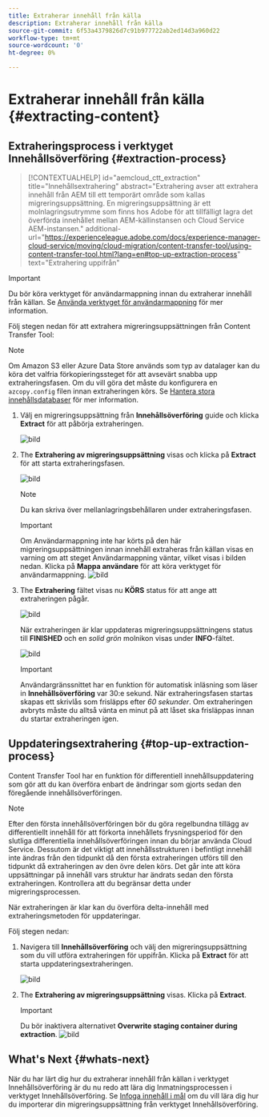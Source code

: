 ```yaml
---
title: Extraherar innehåll från källa
description: Extraherar innehåll från källa
source-git-commit: 6f53a4379826d7c91b977722ab2ed14d3a960d22
workflow-type: tm+mt
source-wordcount: '0'
ht-degree: 0%

---
```



# Extraherar innehåll från källa {#extracting-content}

## Extraheringsprocess i verktyget Innehållsöverföring {#extraction-process}

>[!CONTEXTUALHELP]
>id="aemcloud_ctt_extraction"
>title="Innehållsextrahering"
>abstract="Extrahering avser att extrahera innehåll från AEM till ett temporärt område som kallas migreringsuppsättning. En migreringsuppsättning är ett molnlagringsutrymme som finns hos Adobe för att tillfälligt lagra det överförda innehållet mellan AEM-källinstansen och Cloud Service AEM-instansen."
>additional-url="https://experienceleague.adobe.com/docs/experience-manager-cloud-service/moving/cloud-migration/content-transfer-tool/using-content-transfer-tool.html?lang=en#top-up-extraction-process" text="Extrahering uppifrån"

>[!IMPORTANT]
>Du bör köra verktyget för användarmappning innan du extraherar innehåll från källan. Se [Använda verktyget för användarmappning](https://experienceleague.adobe.com/docs/experience-manager-cloud-service/moving/cloud-migration/content-transfer-tool/user-mapping-tool/using-user-mapping-tool.html?lang=en) för mer information.

Följ stegen nedan för att extrahera migreringsuppsättningen från Content Transfer Tool:
>[!NOTE]
>Om Amazon S3 eller Azure Data Store används som typ av datalager kan du köra det valfria förkopieringssteget för att avsevärt snabba upp extraheringsfasen. Om du vill göra det måste du konfigurera en `azcopy.config` filen innan extraheringen körs. Se [Hantera stora innehållsdatabaser](https://experienceleague.adobe.com/docs/experience-manager-cloud-service/moving/cloud-migration/content-transfer-tool/handling-large-content-repositories.html?lang=en) för mer information.

1. Välj en migreringsuppsättning från **Innehållsöverföring** guide och klicka **Extract** för att påbörja extraheringen.

   ![bild](/help/move-to-cloud-service/content-transfer-tool/assets-ctt/extraction-01.png)

1. The **Extrahering av migreringsuppsättning** visas och klicka på **Extract** för att starta extraheringsfasen.

   ![bild](/help/move-to-cloud-service/content-transfer-tool/assets-ctt/extraction-02.png)

   >[!NOTE]
   >Du kan skriva över mellanlagringsbehållaren under extraheringsfasen.

   >[!IMPORTANT]
   >Om Användarmappning inte har körts på den här migreringsuppsättningen innan innehåll extraheras från källan visas en varning om att steget Användarmappning väntar, vilket visas i bilden nedan. Klicka på **Mappa användare** för att köra verktyget för användarmappning.
   >![bild](/help/move-to-cloud-service/content-transfer-tool/assets-ctt/user-mapping-extract.png)

1. The **Extrahering** fältet visas nu **KÖRS** status för att ange att extraheringen pågår.

   ![bild](/help/move-to-cloud-service/content-transfer-tool/assets-ctt/extraction-03.png)

   När extraheringen är klar uppdateras migreringsuppsättningens status till **FINISHED** och en *solid grön* molnikon visas under **INFO**-fältet.

   ![bild](/help/move-to-cloud-service/content-transfer-tool/assets-ctt/extraction-04.png)

   >[!IMPORTANT]
   >Användargränssnittet har en funktion för automatisk inläsning som läser in **Innehållsöverföring** var 30:e sekund.
   >När extraheringsfasen startas skapas ett skrivlås som frisläpps efter *60 sekunder*. Om extraheringen avbryts måste du alltså vänta en minut på att låset ska frisläppas innan du startar extraheringen igen.

## Uppdateringsextrahering {#top-up-extraction-process}

Content Transfer Tool har en funktion för differentiell innehållsuppdatering som gör att du kan överföra enbart de ändringar som gjorts sedan den föregående innehållsöverföringen.

>[!NOTE]
>Efter den första innehållsöverföringen bör du göra regelbundna tillägg av differentiellt innehåll för att förkorta innehållets frysningsperiod för den slutliga differentiella innehållsöverföringen innan du börjar använda Cloud Service.
>Dessutom är det viktigt att innehållsstrukturen i befintligt innehåll inte ändras från den tidpunkt då den första extraheringen utförs till den tidpunkt då extraheringen av den övre delen körs. Det går inte att köra uppsättningar på innehåll vars struktur har ändrats sedan den första extraheringen. Kontrollera att du begränsar detta under migreringsprocessen.

När extraheringen är klar kan du överföra delta-innehåll med extraheringsmetoden för uppdateringar.

Följ stegen nedan:

1. Navigera till **Innehållsöverföring** och välj den migreringsuppsättning som du vill utföra extraheringen för uppifrån. Klicka på **Extract** för att starta uppdateringsextraheringen.

   ![bild](/help/move-to-cloud-service/content-transfer-tool/assets-ctt/extraction-05.png)

1. The **Extrahering av migreringsuppsättning** visas. Klicka på **Extract**.

   >[!IMPORTANT]
   >Du bör inaktivera alternativet **Overwrite staging container during extraction**.
   >![bild](/help/move-to-cloud-service/content-transfer-tool/assets-ctt/extraction-06.png)


## What&#39;s Next {#whats-next}

När du har lärt dig hur du extraherar innehåll från källan i verktyget Innehållsöverföring är du nu redo att lära dig Inmatningsprocessen i verktyget Innehållsöverföring. Se [Infoga innehåll i mål](/help/move-to-cloud-service/content-transfer-tool/using-content-transfer-tool/ingesting-content.md) om du vill lära dig hur du importerar din migreringsuppsättning från verktyget Innehållsöverföring.
